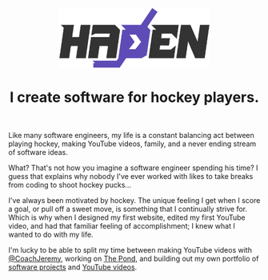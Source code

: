 <p align="center">
  <a href="https://www.hadenhiles.com">
    <img alt="Haden" src="./assets/images/haden-dark-transparent.png" width="300" />
  </a>
</p>

<h1 align="center">I create software for hockey players.</h1>
<br />

Like many software engineers, my life is a constant balancing act between playing hockey, making YouTube videos, family, and a never ending stream of software ideas.

What? That's not how you imagine a software engineer spending his time? I guess that explains why nobody I've ever worked with likes to take breaks from coding to shoot hockey pucks...

I've always been motivated by hockey. The unique feeling I get when I score a goal, or pull off a sweet move, is something that I continually strive for. Which is why when I designed my first website, edited my first YouTube video, and had that familiar feeling of accomplishment; I knew what I wanted to do with my life.

I'm lucky to be able to split my time between making YouTube videos with [@CoachJeremy](https://youtube.com/CoachJeremy), working on [The Pond](https://thepond.howtohockey.com), and building out my own portfolio of [software projects](https://github.com/HadenHiles) and [YouTube videos](https://youtube.com/HadenHiles).
